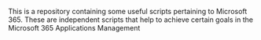 This is a repository containing some useful scripts pertaining to Microsoft 365. These are independent scripts that help to achieve certain goals in the Microsoft 365 Applications Management
